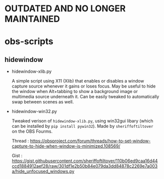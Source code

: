 # OUTDATED AND NO LONGER MAINTAINED

# obs-scripts

## hidewindow
  - hidewindow-xlib.py

    A simple script using X11 (Xlib) that enables or disables a window capture source whenever it gains or loses focus. 
    May be useful to hide the window when Alt+tabbing to show a background image or multimedia source underneath it.
    Can be easily tweaked to automatically swap between scenes as well.
  - hidewindow-win32.py

    Tweaked verison of `hidewindow-xlib.py`, using win32gui libary (which can be installed by `pip install pywin32`).
    Made by `sheriffoftiltover` on the OBS Fourms.
    
    Thread : https://obsproject.com/forum/threads/how-to-set-window-capture-to-hide-when-window-is-minimized.108569/
    
    Gist : https://gist.githubusercontent.com/sheriffoftiltover/110b06ed9caa16d44ccd1884912aef28/raw/301df1e2b50b84e079da3dd84878c2269e7a003a/hide_unfocused_windows.py
